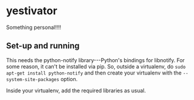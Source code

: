 # yestivator

Something personal!!!!

## Set-up and running

This needs the python-notify library---Python's bindings for libnotify. For some
reason, it can't be installed via pip. So, outside a virtualenv, do `sudo apt-get install python-notify`
and then create your virtualenv with the `--system-site-packages` option.

Inside your virtualenv, add the required libraries as usual.
